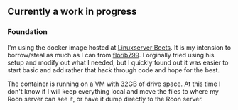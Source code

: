 ## Currently a work in progress

### Foundation
I'm using the docker image hosted at <a href="https://docs.linuxserver.io/images/docker-beets" target="_blank" rel="noopener">Linuxserver Beets</a>. It is my intension to borrow/steal as much as I can from <a href="https://github.com/florib779/beets-config" target="_blank" rel="noopener">florib799</a>. I orginally tried using his setup and modify out what I needed, but I quickly found out it was easier to start basic and add rather that hack through code and hope for the best.

The container is running on a VM with 32GB of drive space. At this time I don't know if I will keep everything local and move the files to where my Roon server can see it, or have it dump directly to the Roon server.